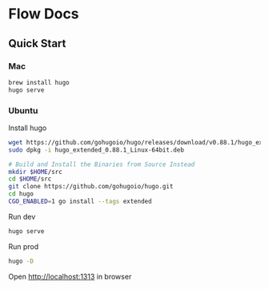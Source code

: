 # Flow Docs

## Quick Start

### Mac

```bash
brew install hugo
hugo serve
```

### Ubuntu

Install hugo

```bash
wget https://github.com/gohugoio/hugo/releases/download/v0.88.1/hugo_extended_0.88.1_Linux-64bit.deb
sudo dpkg -i hugo_extended_0.88.1_Linux-64bit.deb

# Build and Install the Binaries from Source Instead
mkdir $HOME/src
cd $HOME/src
git clone https://github.com/gohugoio/hugo.git
cd hugo
CGO_ENABLED=1 go install --tags extended
```

Run dev

```bash
hugo serve
```

Run prod

```bash
hugo -D
```

Open <http://localhost:1313> in browser

